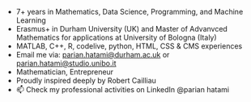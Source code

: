 - 7+ years in Mathematics, Data Science, Programming, and Machine Learning
- Erasmus+ in Durham University (UK) and Master of Advanvced Mathematics for applications at University of Bologna (Italy)
- MATLAB, C++, R, codelive, python, HTML, CSS & CMS experiences
- Email me via: parian.hatami@durham.ac.uk or parian.hatami@studio.unibo.it
- Mathematician, Entrepreneur
- Proudly inspired deeply by Robert Cailliau
- 📫 Check my professional activities on LinkedIn @parian hatami

<!---
P-Hatami/P-Hatami is a ✨ special ✨ repository because its `README.md` (this file) appears on your GitHub profile.
You can click the Preview link to take a look at your changes.
--->
